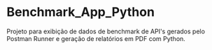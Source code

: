 # Benchmark_App_Python
Projeto para exibição de dados de benchmark de API's gerados pelo Postman Runner e geração de relatórios em PDF com Python.
